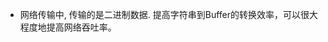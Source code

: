<style>img {max-width: 400px} .w4{max-width: 400px}.w5{max-width: 500px}</style>


* 网络传输中, 传输的是二进制数据. 提高字符串到Buffer的转换效率，可以很大程度地提高网络吞吐率。